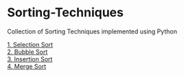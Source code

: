 # Sorting-Techniques
Collection of Sorting Techniques implemented using Python

[1. Selection Sort](Selection_Sort.py)<br>
[2. Bubble Sort](Bubble_Sort.py)<br>
[3. Insertion Sort](Insertion_Sort.py)<br>
[4. Merge Sort](Merge_Sort.py)<br>
